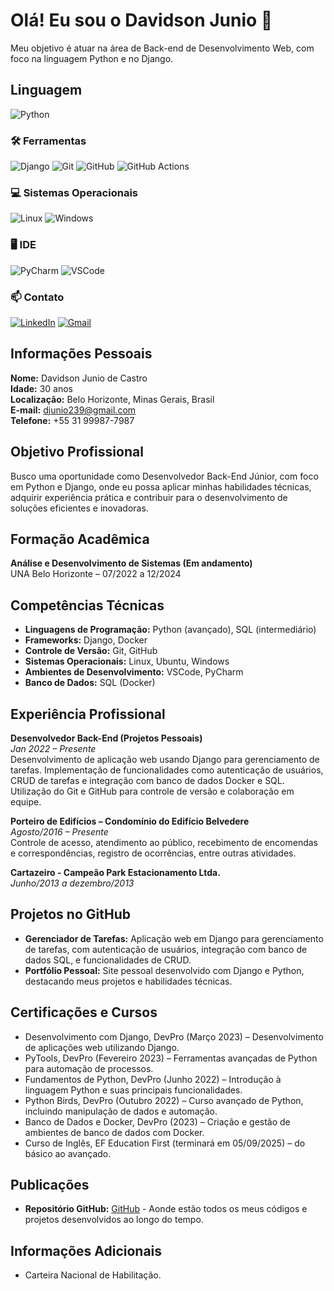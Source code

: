 # Olá! Eu sou o Davidson Junio 👋
Meu objetivo é atuar na área de Back-end de Desenvolvimento Web, com foco na linguagem Python e no Django.

## Linguagem
![Python](https://img.shields.io/badge/Python-3776AB?style=for-the-badge&logo=python&logoColor=white)

### 🛠 Ferramentas
![Django](https://img.shields.io/badge/Django-092E20?style=for-the-badge&logo=django&logoColor=white)
![Git](https://img.shields.io/badge/Git-F05032?style=for-the-badge&logo=git&logoColor=white)
![GitHub](https://img.shields.io/badge/GitHub-100000?style=for-the-badge&logo=github&logoColor=white)
![GitHub Actions](https://img.shields.io/badge/GitHub_Actions-2088FF?style=for-the-badge&logo=github-actions&logoColor=white)

### 💻 Sistemas Operacionais
![Linux](https://img.shields.io/badge/Linux-FCC624?style=for-the-badge&logo=linux&logoColor=black)
![Windows](https://img.shields.io/badge/Windows-0078D6?style=for-the-badge&logo=windows&logoColor=white)

### 🖥 IDE
![PyCharm](https://img.shields.io/badge/PyCharm-000000.svg?&style=for-the-badge&logo=PyCharm&logoColor=white)
![VSCode](https://img.shields.io/badge/VSCode-007ACC?style=for-the-badge&logo=visual-studio-code&logoColor=white)

### 📫 Contato
<a href='https://www.linkedin.com/in/davidson-castro-741323241/' target='_blank'>![LinkedIn](https://img.shields.io/badge/LinkedIn-0077B5?style=for-the-badge&logo=linkedin&logoColor=white)</a>
<a href='mailto:djunio239@gmail.com' target='_blank'>![Gmail](https://img.shields.io/badge/Gmail-D14836?style=for-the-badge&logo=gmail&logoColor=white)</a>

## Informações Pessoais
**Nome:** Davidson Junio de Castro  
**Idade:** 30 anos  
**Localização:** Belo Horizonte, Minas Gerais, Brasil  
**E-mail:** djunio239@gmail.com  
**Telefone:** +55 31 99987-7987  

## Objetivo Profissional
Busco uma oportunidade como Desenvolvedor Back-End Júnior, com foco em Python e Django, onde eu possa aplicar minhas habilidades técnicas, adquirir experiência prática e contribuir para o desenvolvimento de soluções eficientes e inovadoras.

## Formação Acadêmica
**Análise e Desenvolvimento de Sistemas (Em andamento)**  
UNA Belo Horizonte – 07/2022 a 12/2024

## Competências Técnicas
- **Linguagens de Programação:** Python (avançado), SQL (intermediário)
- **Frameworks:** Django, Docker
- **Controle de Versão:** Git, GitHub
- **Sistemas Operacionais:** Linux, Ubuntu, Windows
- **Ambientes de Desenvolvimento:** VSCode, PyCharm
- **Banco de Dados:** SQL (Docker)

## Experiência Profissional
**Desenvolvedor Back-End (Projetos Pessoais)**  
*Jan 2022 – Presente*  
Desenvolvimento de aplicação web usando Django para gerenciamento de tarefas. Implementação de funcionalidades como autenticação de usuários, CRUD de tarefas e integração com banco de dados Docker e SQL. Utilização do Git e GitHub para controle de versão e colaboração em equipe.

**Porteiro de Edifícios – Condomínio do Edifício Belvedere**  
*Agosto/2016 – Presente*  
Controle de acesso, atendimento ao público, recebimento de encomendas e correspondências, registro de ocorrências, entre outras atividades.

**Cartazeiro - Campeão Park Estacionamento Ltda.**  
*Junho/2013 a dezembro/2013*  

## Projetos no GitHub
- **Gerenciador de Tarefas:** Aplicação web em Django para gerenciamento de tarefas, com autenticação de usuários, integração com banco de dados SQL, e funcionalidades de CRUD.
- **Portfólio Pessoal:** Site pessoal desenvolvido com Django e Python, destacando meus projetos e habilidades técnicas.

## Certificações e Cursos
- Desenvolvimento com Django, DevPro (Março 2023) – Desenvolvimento de aplicações web utilizando Django.
- PyTools, DevPro (Fevereiro 2023) – Ferramentas avançadas de Python para automação de processos.
- Fundamentos de Python, DevPro (Junho 2022) – Introdução à linguagem Python e suas principais funcionalidades.
- Python Birds, DevPro (Outubro 2022) – Curso avançado de Python, incluindo manipulação de dados e automação.
- Banco de Dados e Docker, DevPro (2023) – Criação e gestão de ambientes de banco de dados com Docker.
- Curso de Inglês, EF Education First (terminará em 05/09/2025) – do básico ao avançado.

## Publicações
- **Repositório GitHub:** [GitHub](https://github.com/david0407j) - Aonde estão todos os meus códigos e projetos desenvolvidos ao longo do tempo.

## Informações Adicionais
- Carteira Nacional de Habilitação.

